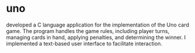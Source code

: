 # uno

 developed a C language application for the implementation of the Uno card game. 
 The program handles the game rules, including player turns, managing cards in hand,
 applying penalties, and determining the winner. I implemented a text-based user interface to facilitate interaction.
